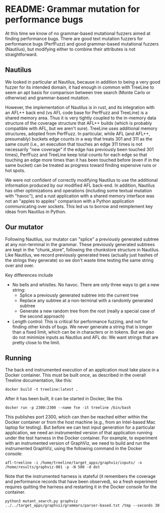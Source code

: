 # README: Grammar mutation for performance bugs

At this time we know of no grammar-based mutational fuzzers 
aimed at finding performance bugs.  There are good text mutation 
fuzzers for performance bugs (PerfFuzz) and good grammar-based
mutational fuzzers (Nautilus), but modifying either to combine their 
attributes is not straightforward.  

## Nautilus

We looked in particular at Nautilus, because in addition to being a 
very good fuzzer for its intended domain, it had enough in common 
with TreeLine to seem an apt basis for comparison between tree 
search (Monte Carlo or otherwise) and grammar-based mutation.

However, the implementation of Nautilus is in rust, and its 
integration with an AFL++ back end (vs AFL code base for PerfFuzz 
and TreeLine) is a shared memory area.  Thus it is very tightly 
coupled to the in-memory data structure of the coverage structure 
that AFL++ builds (which is probably compatible with AFL, but we 
aren't sure).  TreeLine uses additional memory structures, adopted 
from PerfFuzz.  In particular, while AFL (and AFL++, presumably) 
buckets edge counts in a way that treats 301 and 311 as the same count
(i.e., an execution that touches an edge 311 times is not 
necessarily "new coverage" if the edge has previously been touched 
301 times), PerfFuzz and TreeLine keep total counts for each edge so 
that touching an edge more times than it has been touched before 
(even if in the same bucket) can be treated as progress toward 
finding expensive runs or hot spots. 

We were not confident of correctly modifying Nautilus to use the 
additional information produced by our modified AFL back-end.  In 
addition, Nautilus has other optimizations and operations (including 
some textual mutation with "havoc"), and a rust application with a 
shared memory interface was not an "apples to apples" comparison 
with a Python application communicating over sockets.  This led us 
to borrow and reimplement key ideas from Nautilus in Python. 

## Our mutator

Following Nautilus, our mutator can "splice" a previously generated 
subtree at any non-terminal in the grammar. These previously 
generated subtrees are kept in the "chunk_store", following the 
chunkstore structure in Nautilus.  Like Nautilus, we record 
previously generated trees (actually just hashes of the strings they 
generate) so we don't waste time testing the same string over and over.

Key differences include 
- No bells and whistles.  No havoc.  There are only three ways to 
  get a new string: 
  - Splice a previously generated subtree into the current tree
  - Replace any subtree at a non-terminal with a randomly generated 
    subtree
  - Generate a new random tree from the root (really a special case 
    of the second approach)
- Length control:  This is critical for performance fuzzing, and not 
  for finding other kinds of bugs.  We never generate a string that 
  is longer than a fixed limit, which can be in characters or in 
  tokens.  But we also do not minimize inputs as Nautilus and AFL 
  do: We want strings that are pretty close to the limit. 

## Running

The back end instrumented execution of an application must take 
place in a Docker container.  This must be built once, as described 
in the overall Treeline documentation, like this: 

```commandline
docker build -t treeline:latest .
```

After it has been built, it can be started in Docker, like this
```commandline
docker run -p 2300:2300 --name fse -it treeline /bin/bash
```
This publishes port 2300, which can then be reached either within 
the Docker container or from the host machine (e.g., from an 
Intel-based Mac laptop for testing).   But before we can test input 
generation for a particular application, we need an instrumented 
version of that application running under the test harness in the 
Docker container.  For example, to experiment with an instrumented 
version of GraphViz, we need to build and run the instrumented 
GraphViz, using the following command in the Docker console: 

```commandline
afl-treeline -i /home/treeline/target_apps/graphviz/inputs/ -o /home/results/graphviz-001 -p -N 500 -d dot
```

Note that the instrumented harness is stateful (it remembers the 
coverage and performance records that have been observed), so a fresh
experiment requires quitting the harness and restarting it in the 
Docker console for the container. 

```commandline
python3 mutant_search.py graphviz ../../target_apps/graphviz/grammars/parser-based.txt /tmp --seconds 30
```


